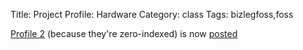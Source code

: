 Title: Project Profile: Hardware
Category: class
Tags: bizlegfoss,foss

[Profile 2][proposal] (because they're zero-indexed) is now [posted][presentation]

[proposal]: |filename|/2015/03/12-profile-proposal-organization.md
[presentation]: http://msoucy.github.io/bizleg-profiles/profile2
